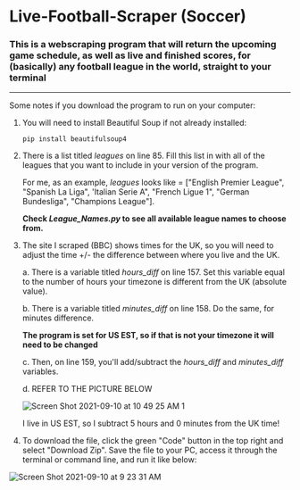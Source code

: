 # Live-Football-Scraper (Soccer)
### This is a webscraping program that will return the upcoming game schedule, as well as live and finished scores, for (basically) any football league in the world, straight to your terminal

---
Some notes if you download the program to run on your computer:

1. You will need to install Beautiful Soup if not already installed:

    `pip install beautifulsoup4`
    
2. There is a list titled *leagues* on line 85.  Fill this list in with all of the leagues that you want to include in your version of the program.  

    For me, as an example, *leagues* looks like = ["English Premier League", "Spanish La Liga", 'Italian Serie A", "French Ligue 1", "German Bundesliga", "Champions League"].  
    
    **Check *League_Names.py* to see all available league names to choose from.**
3. The site I scraped (BBC) shows times for the UK, so you will need to adjust the time +/- the difference between where you live and the UK.  

      a. There is a variable titled *hours_diff* on line 157.  Set this variable equal to the number of hours your timezone is different from the UK (absolute value).
 
      b. There is a variable titled *minutes_diff* on line 158.  Do the same, for minutes difference.
      
      **The program is set for US EST, so if that is not your timezone it will need to be changed**
      
      c. Then, on line 159, you'll add/subtract the *hours_diff* and *minutes_diff* variables.
      
      d. REFER TO THE PICTURE BELOW
      
      ![Screen Shot 2021-09-10 at 10 49 25 AM 1](https://user-images.githubusercontent.com/69558085/132873046-a414cb90-4399-4d7c-b7d5-2811cd215b5a.png)

      
      I live in US EST, so I subtract 5 hours and 0 minutes from the UK time!
4. To download the file, click the green "Code" button in the top right and select "Download Zip".  Save the file to your PC, access it through the terminal or command line, and run it like below:

![Screen Shot 2021-09-10 at 9 23 31 AM](https://user-images.githubusercontent.com/69558085/132860335-b353a012-1b9e-45dd-8dd8-091ec6d3275a.png)
